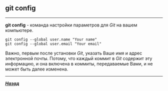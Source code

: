 ## git config
---
**git config** - команда настройки параметров для *Git* на вашем компьютере.
```
git config --global user.name "Your name"
git config --global user.email "Your email"
```
Важно, первым после установки *Git*, указать Ваше имя и адрес электронной почты. Потому, что каждый коммит в *Git* содержит эту информацию, и она включена в коммиты, передаваемые Вами, и не может быть далее изменена.

---

[***Назад***](./readme.md)
